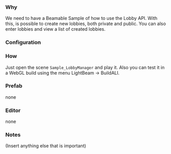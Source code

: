 ### Why
We need to have a Beamable Sample of how to use the Lobby API. With this, is possible to 
create new lobbies, both private and public. You can also enter lobbies and view a list
of created lobbies.

### Configuration

### How
Just open the scene `Sample_LobbyManager` and play it. Also you can test it in a WebGL build using
the menu LightBeam -> BuildALl.

### Prefab
none

### Editor
none

### Notes
(Insert anything else that is important)